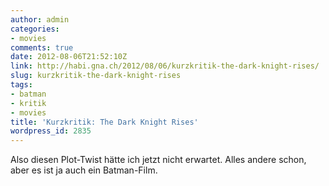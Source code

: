 ```yaml
---
author: admin
categories:
- movies
comments: true
date: 2012-08-06T21:52:10Z
link: http://habi.gna.ch/2012/08/06/kurzkritik-the-dark-knight-rises/
slug: kurzkritik-the-dark-knight-rises
tags:
- batman
- kritik
- movies
title: 'Kurzkritik: The Dark Knight Rises'
wordpress_id: 2835
---
```


Also diesen Plot-Twist hätte ich jetzt nicht erwartet. Alles andere schon, aber es ist ja auch ein Batman-Film.
